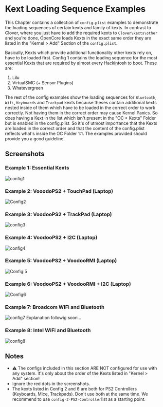 # Kext Loading Sequence Examples

This Chapter contains a collection of `config.plist` examples to demonstrate the loading sequences of certain kexts and family of kexts. In contrast to Clover, where you just have to add the required kexts to `Clover\kexts\other` and you're done, OpenCore loads Kexts in the exact same order they are listed in the "Kernel > Add" Section of the `config.plist`.  

Basically, Kexts which provide additional functionality other kexts rely on, have to be loaded first. Config 1 contains the loading sequence for the most essential Kexts that are required by almost every Hackintosh to boot. These are:

1. Lilu
2. VirtualSMC (+ Sensor Plugins)
3. Whatevergreen

The rest of the config examples show the loading sequences for `Bluetooth`, `Wifi`, `Keyboards` and `Trackpad` kexts because theses contain additional kexts nested inside of them which have to be loaded in the correct order to work correctly. Not having them in the correct order may cause Kernel Panics. So does having a Kext in the list which isn't present in the "OC > Kexts" Folder but is enabled in the config.plist. So it's of utmost importance that the Kexts are loaded in the correct order and that the content of the config.plist reflects what's inside the OC Folder 1:1. The examples provided should provide you a good guideline. 

## Screenshots
### Example 1: Essential Kexts
![config1](https://user-images.githubusercontent.com/76865553/140813724-08801e20-01db-497f-945b-acd33168e814.png)
### Example 2: VooodoPS2 + TouchPad (Laptop)
![Config2](https://user-images.githubusercontent.com/76865553/140813746-3d3ab6aa-949a-4b91-8c9b-c3dcd0fef77d.png)
### Example 3: VoodooPS2 + TrackPad (Laptop)
![config3](https://user-images.githubusercontent.com/76865553/140813775-eb6ff60f-9ec3-4c9b-a768-f5e5a9e6868e.png)
### Example 4: VoodooPS2 + I2C (Laptop)
![config4](https://user-images.githubusercontent.com/76865553/140813798-a403f299-e85d-4fed-90f7-bea045384db5.png)
### Example 5: VoodooPS2 + VoodooRMI (Laptop)
![Config 5](https://user-images.githubusercontent.com/76865553/140813835-d9cd3e9c-ee55-43f1-b33f-2ae292b53b17.png)
### Example 6: VoodooPS2 + VoodooRMI + I2C (Laptop)
![Config6](https://user-images.githubusercontent.com/76865553/140813861-4ffce7a5-d636-4bec-a496-cefe85b2a9a0.png)
### Example 7: Broadcom WiFi and Bluetooth 
![config7](https://user-images.githubusercontent.com/76865553/140813883-d497ae3c-88a4-4a79-8c98-68909d0b40a3.png)
Explanation followig soon…
### Example 8: Intel WiFi and Bluetooth 
![config8](https://user-images.githubusercontent.com/76865553/140813902-8f5cedb0-4fd6-4736-ab69-c5e6f3a63fdb.png)

## Notes
- :warning: The configs included in this section ARE NOT configured for use with any system. It's only about the order of the Kexts listed in "Kernel > Add" section!
- Ignore the red dots in the screenshots. 
- The kexts listed in Config 2 and 6 are both for PS2 Controllers (Keyboards, Mice, Trackpads). Don't use both at the same time. We recommend to use `config-2-PS2-Controller`list as a starting point.
